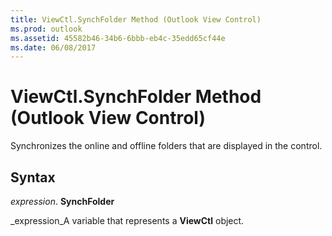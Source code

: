 ```yaml
---
title: ViewCtl.SynchFolder Method (Outlook View Control)
ms.prod: outlook
ms.assetid: 45582b46-34b6-6bbb-eb4c-35edd65cf44e
ms.date: 06/08/2017
---
```



# ViewCtl.SynchFolder Method (Outlook View Control)

Synchronizes the online and offline folders that are displayed in the control.


## Syntax

 _expression_. **SynchFolder**

 _expression_A variable that represents a **ViewCtl** object.


